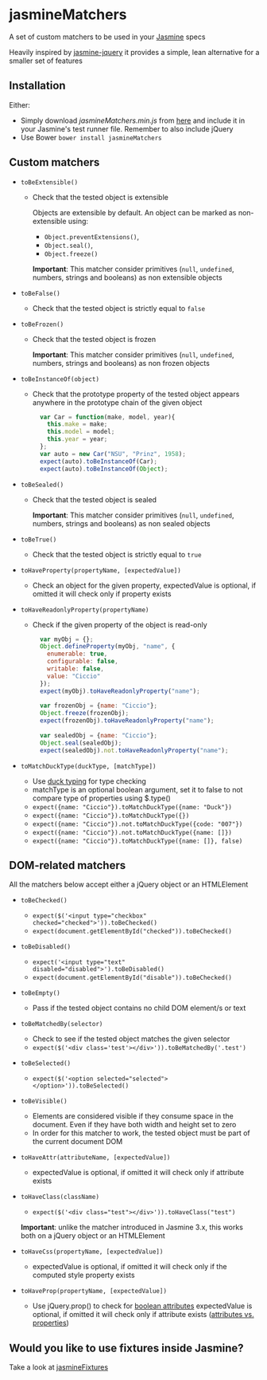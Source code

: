 # jasmineMatchers

A set of custom matchers to be used in your [Jasmine](http://jasmine.github.io/) specs

Heavily inspired by [jasmine-jquery](https://github.com/velesin/jasmine-jquery) it provides a simple, lean alternative for a smaller set of features

## Installation

Either:

- Simply download _jasmineMatchers.min.js_ from [here](https://raw.github.com/MassimoFoti/jasmineMatchers/master/dist/jasmineMatchers.min.js) and include it in your Jasmine's test runner file. Remember to also include jQuery
- Use Bower ```bower install jasmineMatchers```

## Custom matchers

- `toBeExtensible()`
  - Check that the tested object is extensible
    
    Objects are extensible by default. An object can be marked as non-extensible using:
    - `Object.preventExtensions()`,
    - `Object.seal()`,
    - `Object.freeze()`
    
    **Important**: This matcher consider primitives (`null`, `undefined`, numbers, strings and booleans) as non extensible objects

- `toBeFalse()`
  - Check that the tested object is strictly equal to `false`
  
- `toBeFrozen()`
  - Check that the tested object is frozen
    
    **Important**: This matcher consider primitives (`null`, `undefined`, numbers, strings and booleans) as non frozen objects  
  
- `toBeInstanceOf(object)`
  - Check that the prototype property of the tested object appears anywhere in the prototype chain of the given object
	```javascript
	  var Car = function(make, model, year){
		this.make = make;
		this.model = model;
		this.year = year;
	  };
	  var auto = new Car("NSU", "Prinz", 1958);
	  expect(auto).toBeInstanceOf(Car); 
	  expect(auto).toBeInstanceOf(Object);
	```   

- `toBeSealed()`
  - Check that the tested object is sealed
    
    **Important**: This matcher consider primitives (`null`, `undefined`, numbers, strings and booleans) as non sealed objects
 
- `toBeTrue()`
  - Check that the tested object is strictly equal to `true`  

- `toHaveProperty(propertyName, [expectedValue])`
  - Check an object for the given property, expectedValue is optional, if omitted it will check only if property exists

- `toHaveReadonlyProperty(propertyName)`
  - Check if the given property of the object is read-only
	```javascript
	  var myObj = {};
	  Object.defineProperty(myObj, "name", {
		enumerable: true,
		configurable: false,
		writable: false,
		value: "Ciccio"
	  });
	  expect(myObj).toHaveReadonlyProperty("name");
	  
	  var frozenObj = {name: "Ciccio"};
	  Object.freeze(frozenObj);
	  expect(frozenObj).toHaveReadonlyProperty("name");
	  
	  var sealedObj = {name: "Ciccio"};
	  Object.seal(sealedObj);
	  expect(sealedObj).not.toHaveReadonlyProperty("name"); 
	``` 
  
- `toMatchDuckType(duckType, [matchType])`
  - Use [duck typing](https://en.wikipedia.org/wiki/Duck_typing) for type checking
  - matchType is an optional boolean argument, set it to false to not compare type of properties using $.type()
  - `expect({name: "Ciccio"}).toMatchDuckType({name: "Duck"})`
  - `expect({name: "Ciccio"}).toMatchDuckType({})`
  - `expect({name: "Ciccio"}).not.toMatchDuckType({code: "007"})`
  - `expect({name: "Ciccio"}).not.toMatchDuckType({name: []})`
  - `expect({name: "Ciccio"}).toMatchDuckType({name: []}, false)`

## DOM-related matchers

All the matchers below accept either a jQuery object or an HTMLElement

- `toBeChecked()`
  - `expect($('<input type="checkbox" checked="checked">')).toBeChecked()`
  - `expect(document.getElementById("checked")).toBeChecked()`

- `toBeDisabled()`
  - `expect('<input type="text" disabled="disabled">').toBeDisabled()`
  - `expect(document.getElementById("disable")).toBeChecked()`

- `toBeEmpty()`
  - Pass if the tested object contains no child DOM element/s or text

- `toBeMatchedBy(selector)`
  - Check to see if the tested object matches the given selector
  - `expect($('<div class='test'></div>')).toBeMatchedBy('.test')`

- `toBeSelected()`
  - `expect($('<option selected="selected"></option>')).toBeSelected()`

- `toBeVisible()`
  - Elements are considered visible if they consume space in the document. Even if they have both width and height set to zero
  - In order for this matcher to work, the tested object must be part of the current document DOM

- `toHaveAttr(attributeName, [expectedValue])`
  - expectedValue is optional, if omitted it will check only if attribute exists

- `toHaveClass(className)`
  - `expect($('<div class="test"></div>')).toHaveClass("test")`
  
  **Important**: unlike the matcher introduced in Jasmine 3.x, this works both on a jQuery object or an HTMLElement 
  
- `toHaveCss(propertyName, [expectedValue])`
  - expectedValue is optional, if omitted it will check only if the computed style property exists

- `toHaveProp(propertyName, [expectedValue])`
  - Use jQuery.prop() to check for [boolean attributes](https://www.w3.org/TR/html4/intro/sgmltut.html#h-3.3.4.2) expectedValue is optional, if omitted it will check only if attribute exists
    ([attributes vs. properties](http://api.jquery.com/prop/#prop-propertyName))

## Would you like to use fixtures inside Jasmine?

Take a look at [jasmineFixtures](https://github.com/MassimoFoti/jasmineFixtures)